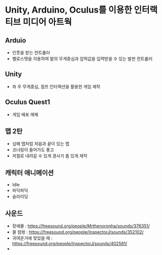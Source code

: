 # Unity, Arduino, Oculus를 이용한 인터랙티브 미디어 아트웍



## Arduio

- 인풋을 받는 컨트롤러
- 벨로스탯을 이용하여 발의 무게중심과 압력값을 입력받을 수 있는 발판 컨트롤러



## Unity

- 좌 우 무게중심, 점프 인터랙션을 활용한 게임 제작



## Oculus Quest1

- 게임 배포 매체



## 맵 2탄

- 심해 맵처럼 처음과 끝이 있는 맵
- 코너링이 들어가도 좋고
- 저절로 내려갈 수 있게 경사가 좀 있게 제작



## 캐릭터 애니메이션

- Idle
- 파닥파닥
- 슬라이딩

## 사운드

- 장애물 : https://freesound.org/people/Mrthenoronha/sounds/376351/
- 물 첨벙 : https://freesound.org/people/InspectorJ/sounds/352102/
- 귀여운거에 맞았을 때 : https://freesound.org/people/InspectorJ/sounds/402581/
- 